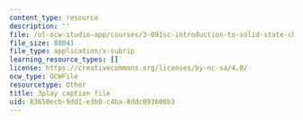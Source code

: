 ```yaml
---
content_type: resource
description: ''
file: /ol-ocw-studio-app/courses/3-091sc-introduction-to-solid-state-chemistry-fall-2010/83650ecb9dd1e3b0c4ba8ddc093600b3_RikovZJdUmg.srt
file_size: 80041
file_type: application/x-subrip
learning_resource_types: []
license: https://creativecommons.org/licenses/by-nc-sa/4.0/
ocw_type: OCWFile
resourcetype: Other
title: 3play caption file
uid: 83650ecb-9dd1-e3b0-c4ba-8ddc093600b3
---
```

